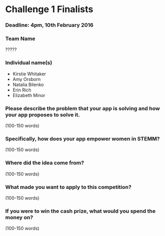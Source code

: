 # Challenge 1 Finalists

### Deadline: 4pm, 10th February 2016

### Team Name

?????

### Individual name(s)

* Kirstie Whitaker
* Amy Orsborn
* Natalia Bilenko
* Erin Rich
* Elizabeth Minor
 
### Please describe the problem that your app is solving and how your app proposes to solve it. 

(100-150 words)

### Specifically, how does your app empower women in STEMM?

(100-150 words)

### Where did the idea come from? 

(100-150 words)

### What made you want to apply to this competition?

(100-150 words)

### If you were to win the cash prize, what would you spend the money on?

(100-150 words)
